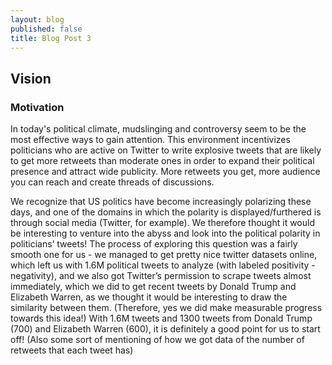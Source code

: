 ```yaml
---
layout: blog
published: false
title: Blog Post 3
---
```

## Vision

### Motivation
In today's political climate, mudslinging and controversy seem to be the most effective ways to gain attention. This environment incentivizes politicians who are active on Twitter to write explosive tweets that are likely to get more retweets than moderate ones in order to expand their political presence and attract wide publicity. More retweets you get, more audience you can reach and create threads of discussions.

We recognize that US politics have become increasingly polarizing these days, and one of the domains in which the polarity is displayed/furthered is through social media (Twitter, for example). We therefore thought it would be interesting to venture into the abyss and look into the political polarity in politicians’ tweets! The process of exploring this question was a fairly smooth one for us - we managed to get pretty nice twitter datasets online, which left us with 1.6M political tweets to analyze (with labeled positivity - negativity), and we also got Twitter’s permission to scrape tweets almost immediately, which we did to get recent tweets by Donald Trump and Elizabeth Warren, as we thought it would be interesting to draw the similarity between them. (Therefore, yes we did make measurable progress towards this idea!) With 1.6M tweets and 1300 tweets from Donald Trump (700) and Elizabeth Warren (600), it is definitely a good point for us to start off! (Also some sort of mentioning of how we got data of the number of retweets that each tweet has)
